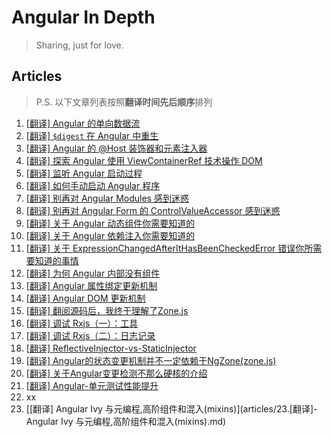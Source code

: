 # Angular In Depth

> Sharing, just for love.

## Articles

> P.S. 以下文章列表按照**翻译时间先后顺序**排列

1. [[翻译] Angular 的单向数据流](articles/1.[翻译]-Angular-的单向数据流.md)
2. [[翻译] `$digest` 在 Angular 中重生](articles/2.[翻译]-$digest-在-Angular-中重生.md)
3. [[翻译] Angular 的 @Host 装饰器和元素注入器](articles/3.[翻译]-Angular-的-@Host-装饰器和元素注入器.md)
4. [[翻译] 探索 Angular 使用 ViewContainerRef 技术操作 DOM](articles/4.[翻译]-探索-Angular-使用-ViewContainerRef-技术操作-DOM.md)
5. [[翻译] 监听 Angular 启动过程](articles/5.[翻译]-监听-Angular-启动过程.md)
6. [[翻译] 如何手动启动 Angular 程序](articles/6.[翻译]-如何手动启动-Angular-程序.md)
7. [[翻译] 别再对 Angular Modules 感到迷惑](articles/7.[翻译]-别再对-Angular-Modules-感到迷惑.md)
8. [[翻译] 别再对 Angular Form 的 ControlValueAccessor 感到迷惑](articles/8.[翻译]-别再对-Angular-Form-的-ControlValueAccessor-感到迷惑.md)
9. [[翻译] 关于 Angular 动态组件你需要知道的](articles/9.[翻译]-关于-Angular-动态组件你需要知道的.md)
10. [[翻译] 关于 Angular 依赖注入你需要知道的](articles/10.[翻译]-关于-Angular-依赖注入你需要知道的.md)
11. [[翻译] 关于 ExpressionChangedAfterItHasBeenCheckedError 错误你所需要知道的事情](articles/11.[翻译]-关于-ExpressionChangedAfterItHasBeenCheckedError-错误你所需要知道的事情.md)
12. [[翻译] 为何 Angular 内部没有组件](articles/12.[翻译]-为何-Angular-内部没有组件.md)
13. [[翻译] Angular 属性绑定更新机制](articles/13.[翻译]-Angular-属性绑定更新机制.md)
14. [[翻译] Angular DOM 更新机制](articles/14.[翻译]-Angular-DOM-更新机制.md)
15. [[翻译] 翻阅源码后，我终于理解了Zone.js](articles/15.[翻译]-翻阅源码后，我终于理解了Zone.js.md)
16. [[翻译] 调试 Rxjs（一）：工具](articles/16.[翻译]-调试-Rxjs（一）：工具.md)
17. [[翻译] 调试 Rxjs（二）：日志记录](articles/17.[翻译]-调试-Rxjs（二）：日志记录.md)
18. [[翻译] ReflectiveInjector-vs-StaticInjector](articles/18.[翻译]-Angular-的-ReflectiveInjector-vs-StaticInjector)
19. [[翻译] Angular的状态变更机制并不一定依赖于NgZone(zone.js)](articles/19.[翻译]-Angular的状态变更机制并不一定依赖于NgZone(zone.js).md)
20. [[翻译] 关于Angular变更检测不那么硬核的介绍](articles/20.[翻译]-关于Angular变更检测不那么硬核的介绍.md)
21. [[翻译] Angular-单元测试性能提升](articles/21.[翻译]-Angular-单元测试性能提升.md)
22. xx
23. [[翻译] Angular Ivy 与元编程,高阶组件和混入(mixins)](articles/23.[翻译]-Angular Ivy 与元编程,高阶组件和混入(mixins).md)